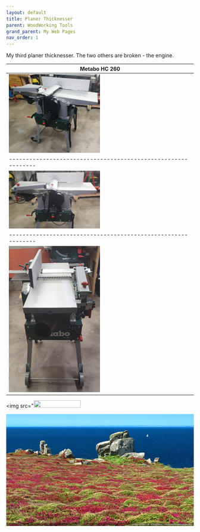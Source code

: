 ```yaml
---
layout: default
title: Planer Thicknesser
parent: WoodWorking Tools
grand_parent: My Web Pages
nav_order: 1
---
```

My third planer thicknesser. The two others are broken - the engine. 


| Metabo HC 260                                                  |
|----------------------------------------------------------------|
| <img src="media/Metabo_HC260.jpg" width="50%" height="50%">    |
| -------------------------------------------------------------  |
| <img src="media/Metabo_HC260_1.jpg" width="50%" height="50%">  |
| -------------------------------------------------------------  |
| <img src="media/Metabo_HC260_21.jpg" width="50%" height="50%"> | 


<img src="<img src="media/P5170270_DxO.jpg" width="50%" height="50%">

<img src="media/normal_mer-bretagne-bruyere-pointe_du_van.jpg" width="800" height="300">